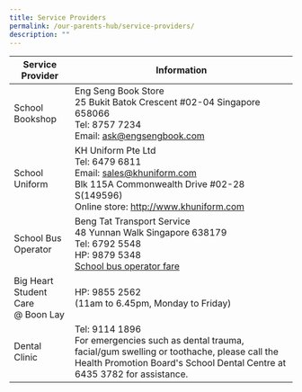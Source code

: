 ```yaml
---
title: Service Providers
permalink: /our-parents-hub/service-providers/
description: ""
---
```

| Service Provider | Information |
| -------- | -------- |
| School Bookshop | Eng Seng Book Store <br> 25 Bukit Batok Crescent #02-04 Singapore 658066 <br> Tel: 8757 7234  <br> Email: ask@engsengbook.com|
| School Uniform | KH Uniform Pte Ltd <br> Tel: 6479 6811 <br> Email: sales@khuniform.com<br>Blk 115A Commonwealth Drive #02-28 S(149596)<br>Online store: http://www.khuniform.com |
|School Bus Operator | Beng Tat Transport Service <br> 48 Yunnan Walk Singapore 638179 <br> Tel: 6792 5548 <br> HP: 9879 5348 <br>[School bus operator fare](/files/copy%20of%20school%20bus%20fare.pdf) |
|Big Heart Student Care <br> @ Boon Lay | HP: 9855 2562 <br> (11am to 6.45pm, Monday to Friday) |
| Dental Clinic | Tel: 9114 1896 <br> For emergencies such as dental trauma, facial/gum swelling or toothache, please call the Health Promotion Board's School Dental Centre at 6435 3782 for assistance. |